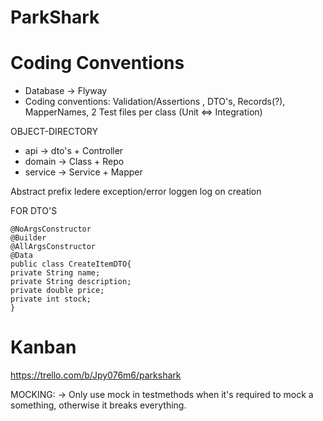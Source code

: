 # ParkShark

# Coding Conventions

- Database -> Flyway
- Coding conventions: Validation/Assertions , DTO's, Records(?), MapperNames, 2 Test files per class (Unit <=> Integration)



OBJECT-DIRECTORY
- api -> dto's + Controller
- domain -> Class + Repo
- service -> Service + Mapper

Abstract prefix
Iedere exception/error loggen
log on creation


FOR DTO'S
```
@NoArgsConstructor
@Builder
@AllArgsConstructor
@Data
public class CreateItemDTO{
private String name;
private String description;
private double price;
private int stock;
}
```


# Kanban
https://trello.com/b/Jpy076m6/parkshark


MOCKING:
-> Only use mock in testmethods when it's required to mock a something, otherwise it breaks everything. 